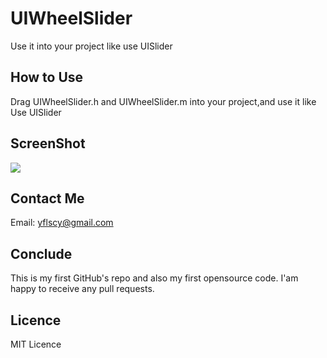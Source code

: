 UIWheelSlider
=============
Use it into your project like use UISlider

## How to Use

Drag UIWheelSlider.h and UIWheelSlider.m into your project,and use it like Use UISlider

##  ScreenShot

![](https://raw.githubusercontent.com/yuanfeng0801/UIWheelSlider/master/UIWheelSlider.gif)


## Contact Me

Email: yflscy@gmail.com

##  Conclude

This is my first GitHub's repo and also my first opensource code. I'am happy to receive any pull requests.

##  Licence

MIT Licence
